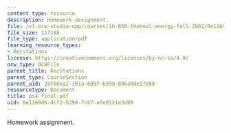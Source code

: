 ```yaml
---
content_type: resource
description: Homework assignment.
file: /ol-ocw-studio-app/courses/16-050-thermal-energy-fall-2002/0e1169d6dcf252987c67afe9121e3d09_ps4_final.pdf
file_size: 117188
file_type: application/pdf
learning_resource_types:
- Recitations
license: https://creativecommons.org/licenses/by-nc-sa/4.0/
ocw_type: OCWFile
parent_title: Recitations
parent_type: CourseSection
parent_uid: 2af60ea2-301a-605f-b399-896a0de17e88
resourcetype: Document
title: ps4_final.pdf
uid: 0e1169d6-dcf2-5298-7c67-afe9121e3d09
---
```

Homework assignment.